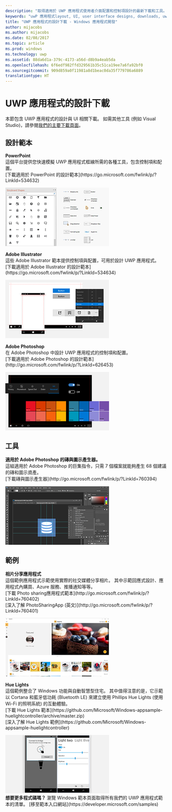 ```yaml
---
description: "取得適用於 UWP 應用程式使用者介面配置和控制項設計的最新下載和工具。"
keywords: "uwP 應用程式layout, UI, user interface designs, downloads, uwp tools, UWP 應用程式版面配置, 使用者介面設計, 下載, UWP 工具"
title: "UWP 應用程式的設計下載 - Windows 應用程式開發"
author: mijacobs
ms.author: mijacobs
ms.date: 02/08/2017
ms.topic: article
ms.prod: windows
ms.technology: uwp
ms.assetid: 88da6d1a-379c-4173-a56d-d8b9a4eab5da
ms.openlocfilehash: 6f6edf982ffd329561b35c51ca19ee7a6fa92bf0
ms.sourcegitcommit: 909d859a0f11981a8d1beac0da35f779786a6889
translationtype: HT
---
```

# <a name="design-downloads-for-uwp-apps"></a>UWP 應用程式的設計下載
<link rel="stylesheet" href="https://az835927.vo.msecnd.net/sites/uwp/Resources/css/custom.css"> 

本節包含 UWP 應用程式的設計與 UI 相關下載。 如需其他工具 (例如 Visual Studio)，請參閱[我們的主要下載頁面](https://developer.microsoft.com/downloads)。 


## <a name="design-templates"></a>設計範本

<div class="side-by-side">
<div class="side-by-side-content">
  <div class="side-by-side-content-left">
    <p><b>PowerPoint</b><br/>
這個平台提供您快速模擬 UWP 應用程式框線所需的各種工具，包含控制項和配置。<br/>[下載適用於 PowerPoint 的設計範本](https://go.microsoft.com/fwlink/p/?LinkId=534632)</p>
  </div>
  <div class="side-by-side-content-right">
<a href="https://go.microsoft.com/fwlink/p/?LinkId=534632"><img src="images/powerpoint.jpg" alt="Download the PowerPoint design templates" /></a>
  </div>
</div>
</div>

<div class="side-by-side">
<div class="side-by-side-content">
  <div class="side-by-side-content-left">
            <p><b>Adobe Illustrator</b><br/>
這些 Adobe Illustrator 範本提供控制項與配置，可用於設計 UWP 應用程式。<br/>[下載適用於 Adobe Illustrator 的設計範本](https://go.microsoft.com/fwlink/p/?LinkId=534634)</p>    
  </div>
  <div class="side-by-side-content-right">
<a href="https://go.microsoft.com/fwlink/p/?LinkId=534634"><img src="images/illustrator.jpg" alt="Download the design templates for Adobe Illustrator" /></a>
  </div>
</div>
</div>

<div class="side-by-side">
<div class="side-by-side-content">
  <div class="side-by-side-content-left">
            <p><b>Adobe Photoshop</b><br/>
在 Adobe Photoshop 中設計 UWP 應用程式的控制項和配置。<br/>[下載適用於 Adobe Photoshop 的設計範本](http://go.microsoft.com/fwlink/p/?LinkId=626453)</p>    
  </div>
  <div class="side-by-side-content-right">
<a href="http://go.microsoft.com/fwlink/p/?LinkId=626453"><img src="images/photoshop.jpg" alt="Download the design templates for Adobe Photoshop" /></a>
  </div>
</div>
</div>

## <a name="tools"></a>工具

<div class="side-by-side">
<div class="side-by-side-content">
  <div class="side-by-side-content-left">
            <p><b>適用於 Adobe Photoshop 的磚與圖示產生器。</b><br/>
這組適用於 Adobe Photoshop 的巨集指令，只需 7 個檔案就能夠產生 68 個建議的磚和圖示資產。 <br/>[下載磚與圖示產生器](http://go.microsoft.com/fwlink/p/?LinkId=760394)</p>    
  </div>
  <div class="side-by-side-content-right">
<a href="http://go.microsoft.com/fwlink/p/?LinkId=760394"><img src="images/tile-icon-generator.png" alt="Download the tile and icon generator" /></a>
  </div>
</div>
</div>


## <a name="samples"></a>範例

<div class="side-by-side">
<div class="side-by-side-content">
  <div class="side-by-side-content-left">
            <p><b>相片分享應用程式</b> <br/>
這個範例應用程式示範使用實際的社交媒體分享相片。 其中示範回應式設計、應用程式內購買、Azure 服務、推播通知等等。 <br/>[下載 Photo sharing應用程式範本](http://go.microsoft.com/fwlink/p/?LinkId=760402)<br/>[深入了解 PhotoSharingApp (英文)](http://go.microsoft.com/fwlink/p/?LinkId=760401)</p>    
  </div>
  <div class="side-by-side-content-right">
<a href="http://go.microsoft.com/fwlink/p/?LinkId=760402"><img src="images/photo-sharing.png" alt="Download the Photo sharing app sample" /></a>
  </div>
</div>
</div>

<div class="side-by-side">
<div class="side-by-side-content">
  <div class="side-by-side-content-left">
            <p><b>Hue Lights </b><br/>
這個範例整合了 Windows 功能與自動智慧型住宅。 其中值得注意的是，它示範以 Cortana 和藍牙低功耗 (Bluetooth LE) 來建立使用 Phillips Hue Lights (使用 Wi-Fi 的照明系統) 的互動體驗。 <br/>[下載 Hue Lights 範本](https://github.com/Microsoft/Windows-appsample-huelightcontroller/archive/master.zip)<br/>[深入了解 Hue Lights 範例](https://github.com/Microsoft/Windows-appsample-huelightcontroller)</p>    
  </div>
  <div class="side-by-side-content-right">
<a href="https://github.com/Microsoft/Windows-appsample-huelightcontroller/archive/master.zip"><img src="images/hue-lights.png" alt="Download the Hue Lights sample" /></a>
  </div>
</div>
</div>
<b>想要更多程式碼嗎？</b> 瀏覽 Windows 範本頁面取得所有我們的 UWP 應用程式範本的清單。 [移至範本入口網站](https://developer.microsoft.com/samples)